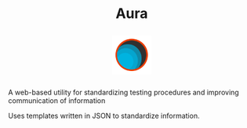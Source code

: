 <h1 align="center">Aura

<img  align="center" width="80px" src="https://github.com/hschreck/Aura/blob/development/images/AuraLogo.png"></h1>
A web-based utility for standardizing testing procedures and improving communication of information

Uses templates written in JSON to standardize information.

